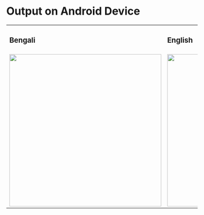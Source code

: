# Output on Android Device 
<table>
  <tr>
    <td><h3>Bengali</h3></td>
     <td><h3>English</h3></td>
  </tr>
  <tr>
    <td valign="top"> <img width="400" src="https://i.ibb.co/dj9tWcj/Screenshot-1.png"> </td>
    <td valign="top"> <img width="400" src="https://i.ibb.co/tcXgs4d/Screenshot-2020-11-01-22-13-57-1.png"> </td>
  </tr>
 </table>

